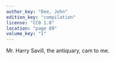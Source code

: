 ```yaml
---
author_key: "Dee, John"
edition_key: "compilation"
license: "CC0 1.0"
location: "page 89"
volume_key: "I"
---
```

Mr. Harry Savill, the antiquary, cam to me.

